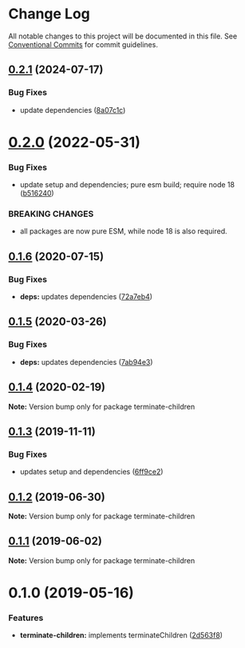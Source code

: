# Change Log

All notable changes to this project will be documented in this file.
See [Conventional Commits](https://conventionalcommits.org) for commit guidelines.

## [0.2.1](https://github.com/rafamel/utils/compare/terminate-children@0.2.0...terminate-children@0.2.1) (2024-07-17)

### Bug Fixes

* update dependencies ([8a07c1c](https://github.com/rafamel/utils/commit/8a07c1c48aeeee967faa08e3ade9b544b0385477))

# [0.2.0](https://github.com/rafamel/utils/compare/terminate-children@0.1.6...terminate-children@0.2.0) (2022-05-31)

### Bug Fixes

* update setup and dependencies; pure esm build; require node 18 ([b516240](https://github.com/rafamel/utils/commit/b5162408aa497ab5129eae08b2a708259d5b32c1))

### BREAKING CHANGES

* all packages are now pure ESM, while node 18 is also required.

## [0.1.6](https://github.com/rafamel/utils/compare/terminate-children@0.1.5...terminate-children@0.1.6) (2020-07-15)

### Bug Fixes

* **deps:** updates dependencies ([72a7eb4](https://github.com/rafamel/utils/commit/72a7eb41a45d939b1c1904ba82447dd31677ff76))

## [0.1.5](https://github.com/rafamel/utils/compare/terminate-children@0.1.4...terminate-children@0.1.5) (2020-03-26)

### Bug Fixes

* **deps:** updates dependencies ([7ab94e3](https://github.com/rafamel/utils/commit/7ab94e3ee12c8dac58a4dcd0f7dca8a82742adbe))

## [0.1.4](https://github.com/rafamel/utils/compare/terminate-children@0.1.3...terminate-children@0.1.4) (2020-02-19)

**Note:** Version bump only for package terminate-children

## [0.1.3](https://github.com/rafamel/utils/compare/terminate-children@0.1.2...terminate-children@0.1.3) (2019-11-11)

### Bug Fixes

* updates setup and dependencies ([6ff9ce2](https://github.com/rafamel/utils/commit/6ff9ce2651f4d1600467a0a8f909653ed047b9ab))

## [0.1.2](https://github.com/rafamel/utils/compare/terminate-children@0.1.1...terminate-children@0.1.2) (2019-06-30)

**Note:** Version bump only for package terminate-children

## [0.1.1](https://github.com/rafamel/utils/compare/terminate-children@0.1.0...terminate-children@0.1.1) (2019-06-02)

**Note:** Version bump only for package terminate-children

# 0.1.0 (2019-05-16)

### Features

* **terminate-children:** implements terminateChildren ([2d563f8](https://github.com/rafamel/utils/commit/2d563f8))
